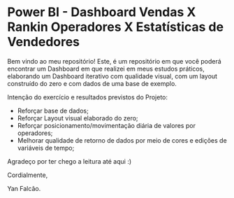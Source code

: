 # Power BI - Dashboard Vendas X Rankin Operadores X Estatísticas de Vendedores

Bem vindo ao meu repositório! Este, é um repositório em que você poderá encontrar um Dashboard em que realizei em meus estudos práticos, elaborando um Dashboard iterativo com qualidade visual, com um layout construído do zero e com dados de uma base de exemplo. 

Intenção do exercício e resultados previstos do Projeto:

* Reforçar base de dados;
* Reforçar Layout visual elaborado do zero;
* Reforçar posicionamento/movimentação diária de valores por operadores;
* Melhorar qualidade de retorno de dados por meio de cores e edições de variáveis de tempo;

Agradeço por ter chego a leitura até aqui :)

Cordialmente,

Yan Falcão.
